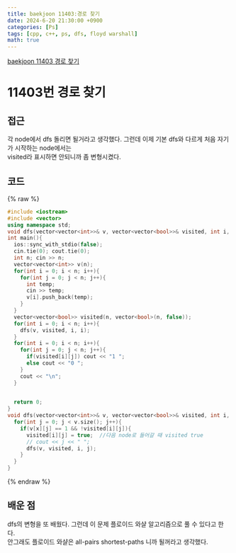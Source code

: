 ```yaml
---
title: baekjoon 11403:경로 찾기
date: 2024-6-20 21:30:00 +0900
categories: [Ps]
tags: [cpp, c++, ps, dfs, floyd warshall]
math: true
---
```


[baekjoon 11403 경로 찾기](https://www.acmicpc.net/problem/11403)

# 11403번 경로 찾기

## 접근
각 node에서 dfs 돌리면 될거라고 생각했다. 그런데 이제 기본 dfs와 다르게 처음 자기가 시작하는 node에서는   
visited라 표시하면 안되니까 좀 변형시켰다.

## 코드
{% raw %}
```cpp
#include <iostream>
#include <vector>
using namespace std;
void dfs(vector<vector<int>>& v, vector<vector<bool>>& visited, int i, int x);
int main(){
  ios::sync_with_stdio(false);
  cin.tie(0); cout.tie(0);
  int n; cin >> n;
  vector<vector<int>> v(n);
  for(int i = 0; i < n; i++){
    for(int j = 0; j < n; j++){
      int temp;
      cin >> temp;
      v[i].push_back(temp);
    }
  }
  vector<vector<bool>> visited(n, vector<bool>(n, false));
  for(int i = 0; i < n; i++){
    dfs(v, visited, i, i);
  }
  for(int i = 0; i < n; i++){
    for(int j = 0; j < n; j++){
      if(visited[i][j]) cout << "1 ";
      else cout << "0 ";
    }
    cout << "\n";
  }
  

  return 0;
}
void dfs(vector<vector<int>>& v, vector<vector<bool>>& visited, int i, int x){
  for(int j = 0; j < v.size(); j++){
    if(v[x][j] == 1 && !visited[i][j]){
      visited[i][j] = true;  //다음 node로 들어갈 때 visited true
      // cout << j << " ";
      dfs(v, visited, i, j);
    }
  }
}
```
{% endraw %}
 

## 배운 점
dfs의 변형을 또 배웠다. 그런데 이 문제 플로이드 와샬 알고리즘으로 풀 수 있다고 한다.  
안그래도 플로이드 와샬은 all-pairs shortest-paths 니까 될꺼라고 생각했다.

